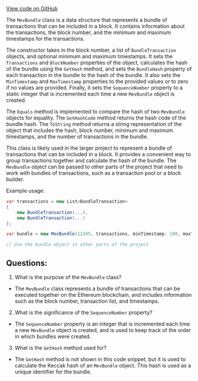 [View code on GitHub](https://github.com/nethermindeth/nethermind/Nethermind.Mev/Data/MevBundle.cs)

The `MevBundle` class is a data structure that represents a bundle of transactions that can be included in a block. It contains information about the transactions, the block number, and the minimum and maximum timestamps for the transactions. 

The constructor takes in the block number, a list of `BundleTransaction` objects, and optional minimum and maximum timestamps. It sets the `Transactions` and `BlockNumber` properties of the object, calculates the hash of the bundle using the `GetHash` method, and sets the `BundleHash` property of each transaction in the bundle to the hash of the bundle. It also sets the `MinTimestamp` and `MaxTimestamp` properties to the provided values or to zero if no values are provided. Finally, it sets the `SequenceNumber` property to a static integer that is incremented each time a new `MevBundle` object is created.

The `Equals` method is implemented to compare the hash of two `MevBundle` objects for equality. The `GetHashCode` method returns the hash code of the bundle hash. The `ToString` method returns a string representation of the object that includes the hash, block number, minimum and maximum timestamps, and the number of transactions in the bundle.

This class is likely used in the larger project to represent a bundle of transactions that can be included in a block. It provides a convenient way to group transactions together and calculate the hash of the bundle. The `MevBundle` object can be passed to other parts of the project that need to work with bundles of transactions, such as a transaction pool or a block builder. 

Example usage:

```csharp
var transactions = new List<BundleTransaction>
{
    new BundleTransaction(...),
    new BundleTransaction(...)
};

var bundle = new MevBundle(12345, transactions, minTimestamp: 100, maxTimestamp: 200);

// Use the bundle object in other parts of the project
```
## Questions: 
 1. What is the purpose of the `MevBundle` class?
- The `MevBundle` class represents a bundle of transactions that can be executed together on the Ethereum blockchain, and includes information such as the block number, transaction list, and timestamps.

2. What is the significance of the `SequenceNumber` property?
- The `SequenceNumber` property is an integer that is incremented each time a new `MevBundle` object is created, and is used to keep track of the order in which bundles were created.

3. What is the `GetHash` method used for?
- The `GetHash` method is not shown in this code snippet, but it is used to calculate the Keccak hash of an `MevBundle` object. This hash is used as a unique identifier for the bundle.